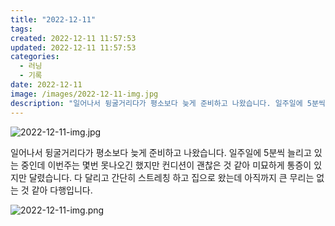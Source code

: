 ```yaml
---
title: "2022-12-11"
tags:
created: 2022-12-11 11:57:53
updated: 2022-12-11 11:57:53
categories:
  - 러닝
  - 기록
date: 2022-12-11
image: /images/2022-12-11-img.jpg
description: "일어나서 뒹굴거리다가 평소보다 늦게 준비하고 나왔습니다. 일주일에 5분씩 늘리고 있는 중인데 이번주는 몇번 못나오긴 했지만 컨디션이 괜찮은 것 같아 미묘하게 통증이 있지만 달렸습니다. 다 달리고 간단히 스트레칭 하고 집으로 왔는데 아직까지 큰 무리는 없는 것 같아 다행입니다."
---
```


![2022-12-11-img.jpg](/images/2022-12-11-img.jpg)
 
 

일어나서 뒹굴거리다가 평소보다 늦게 준비하고 나왔습니다.
일주일에 5분씩 늘리고 있는 중인데 이번주는 몇번 못나오긴 했지만 컨디션이 괜찮은 것 같아 미묘하게 통증이 있지만 달렸습니다. 다 달리고 간단히 스트레칭 하고 집으로 왔는데 아직까지 큰 무리는 없는 것 같아 다행입니다.

 
 ![2022-12-11-img.png](/images/2022-12-11-img.png)
